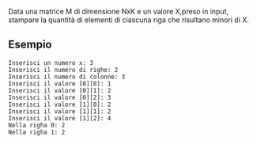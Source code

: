 Data una matrice M di dimensione NxK e un valore X,preso in input, stampare la quantità di elementi di ciascuna riga che risultano minori di X.

## Esempio

```plaintext
Inserisci un numero x: 3
Inserisci il numero di righe: 2
Inserisci il numero di colonne: 3
Inserisci il valore [0][0]: 1
Inserisci il valore [0][1]: 2
Inserisci il valore [0][2]: 3
Inserisci il valore [1][0]: 2
Inserisci il valore [1][1]: 2
Inserisci il valore [1][2]: 4
Nella righa 0: 2
Nella righa 1: 2
```
